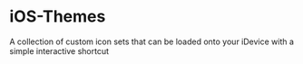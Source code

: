 # iOS-Themes
A collection of custom icon sets that can be loaded onto your iDevice with a simple interactive shortcut
